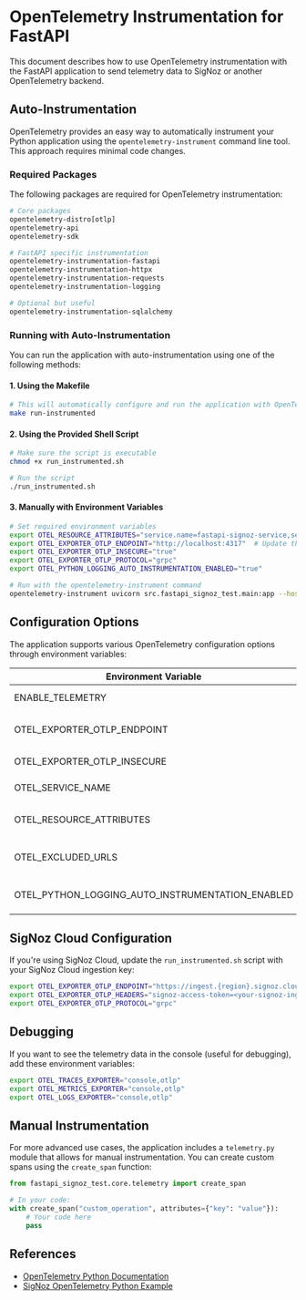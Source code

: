 # OpenTelemetry Instrumentation for FastAPI

This document describes how to use OpenTelemetry instrumentation with the FastAPI application to send telemetry data to SigNoz or another OpenTelemetry backend.

## Auto-Instrumentation

OpenTelemetry provides an easy way to automatically instrument your Python application using the `opentelemetry-instrument` command line tool. This approach requires minimal code changes.

### Required Packages

The following packages are required for OpenTelemetry instrumentation:

```bash
# Core packages
opentelemetry-distro[otlp]
opentelemetry-api
opentelemetry-sdk

# FastAPI specific instrumentation
opentelemetry-instrumentation-fastapi
opentelemetry-instrumentation-httpx
opentelemetry-instrumentation-requests
opentelemetry-instrumentation-logging

# Optional but useful
opentelemetry-instrumentation-sqlalchemy
```

### Running with Auto-Instrumentation

You can run the application with auto-instrumentation using one of the following methods:

#### 1. Using the Makefile

```bash
# This will automatically configure and run the application with OpenTelemetry
make run-instrumented
```

#### 2. Using the Provided Shell Script

```bash
# Make sure the script is executable
chmod +x run_instrumented.sh

# Run the script
./run_instrumented.sh
```

#### 3. Manually with Environment Variables

```bash
# Set required environment variables
export OTEL_RESOURCE_ATTRIBUTES="service.name=fastapi-signoz-service,service.version=0.1.0,deployment.environment=dev"
export OTEL_EXPORTER_OTLP_ENDPOINT="http://localhost:4317"  # Update this with your SigNoz/collector endpoint
export OTEL_EXPORTER_OTLP_INSECURE="true"
export OTEL_EXPORTER_OTLP_PROTOCOL="grpc"
export OTEL_PYTHON_LOGGING_AUTO_INSTRUMENTATION_ENABLED="true"

# Run with the opentelemetry-instrument command
opentelemetry-instrument uvicorn src.fastapi_signoz_test.main:app --host 0.0.0.0 --port 8081
```

## Configuration Options

The application supports various OpenTelemetry configuration options through environment variables:

| Environment Variable | Description | Default Value |
| --- | --- | --- |
| ENABLE_TELEMETRY | Enable/disable telemetry | true |
| OTEL_EXPORTER_OTLP_ENDPOINT | OpenTelemetry collector endpoint | http://localhost:4317 |
| OTEL_EXPORTER_OTLP_INSECURE | Allow insecure connections | true |
| OTEL_SERVICE_NAME | Service name for telemetry | fastapi-signoz-service |
| OTEL_RESOURCE_ATTRIBUTES | Resource attributes for the service | service.name=fastapi-signoz-service,service.version=0.1.0,deployment.environment=dev |
| OTEL_EXCLUDED_URLS | URLs to exclude from instrumentation | /health,/metrics,/docs,/openapi.json |
| OTEL_PYTHON_LOGGING_AUTO_INSTRUMENTATION_ENABLED | Enable logging auto-instrumentation | true |

## SigNoz Cloud Configuration

If you're using SigNoz Cloud, update the `run_instrumented.sh` script with your SigNoz Cloud ingestion key:

```bash
export OTEL_EXPORTER_OTLP_ENDPOINT="https://ingest.{region}.signoz.cloud:443"
export OTEL_EXPORTER_OTLP_HEADERS="signoz-access-token=<your-signoz-ingestion-key>"
export OTEL_EXPORTER_OTLP_PROTOCOL="grpc"
```

## Debugging

If you want to see the telemetry data in the console (useful for debugging), add these environment variables:

```bash
export OTEL_TRACES_EXPORTER="console,otlp"
export OTEL_METRICS_EXPORTER="console,otlp"
export OTEL_LOGS_EXPORTER="console,otlp"
```

## Manual Instrumentation

For more advanced use cases, the application includes a `telemetry.py` module that allows for manual instrumentation. You can create custom spans using the `create_span` function:

```python
from fastapi_signoz_test.core.telemetry import create_span

# In your code:
with create_span("custom_operation", attributes={"key": "value"}):
    # Your code here
    pass
```

## References

- [OpenTelemetry Python Documentation](https://opentelemetry-python.readthedocs.io/)
- [SigNoz OpenTelemetry Python Example](https://github.com/SigNoz/opentelemetry-python-example)